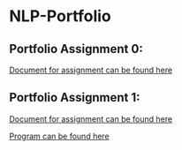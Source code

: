 # NLP-Portfolio

## Portfolio Assignment 0:

[Document for assignment can be found here](portfolioassignment0_cs4395.001_svl180002.pdf) 

## Portfolio Assignment 1:

[Document for assignment can be found here](Assignment1/Assignment1_Overview_svl180002.pdf)

[Program can be found here](Assignment1/assignment1_svl180002.py)
